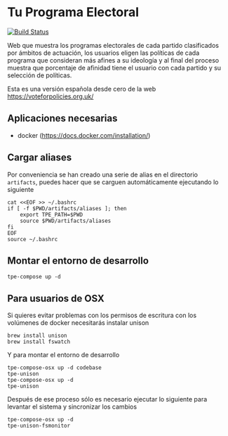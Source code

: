 # Tu Programa Electoral

[![Build Status](https://travis-ci.org/tuprogramaelectoral/tuprogramaelectoral.svg)](https://travis-ci.org/tuprogramaelectoral/tuprogramaelectoral)

Web que muestra los programas electorales de cada partido clasificados por ámbitos de actuación, los usuarios eligen las políticas de cada programa que consideran más afines a su ideología y al final del proceso muestra que porcentaje de afinidad tiene el usuario con cada partido y su selección de políticas.

Esta es una versión española desde cero de la web https://voteforpolicies.org.uk/

## Aplicaciones necesarias

 * docker (https://docs.docker.com/installation/)

## Cargar aliases

Por conveniencia se han creado una serie de alias en el directorio `artifacts`, puedes hacer que se carguen automáticamente ejecutando lo siguiente

```shell
cat <<EOF >> ~/.bashrc
if [ -f $PWD/artifacts/aliases ]; then
    export TPE_PATH=$PWD
    source $PWD/artifacts/aliases
fi
EOF
source ~/.bashrc
```

## Montar el entorno de desarrollo

```shell
tpe-compose up -d
```

## Para usuarios de OSX

Si quieres evitar problemas con los permisos de escritura con los volúmenes de docker necesitarás instalar unison

```shell
brew install unison
brew install fswatch
```

Y para montar el entorno de desarrollo

```shell
tpe-compose-osx up -d codebase
tpe-unison
tpe-compose-osx up -d
tpe-unison
```

Después de ese proceso sólo es necesario ejecutar lo siguiente para levantar el sistema y sincronizar los cambios

```shell
tpe-compose-osx up -d
tpe-unison-fsmonitor
```
